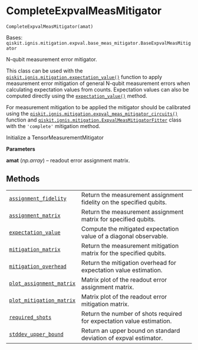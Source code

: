 # CompleteExpvalMeasMitigator

<span id="undefined" />

`CompleteExpvalMeasMitigator(amat)`

Bases: `qiskit.ignis.mitigation.expval.base_meas_mitigator.BaseExpvalMeasMitigator`

N-qubit measurement error mitigator.

This class can be used with the [`qiskit.ignis.mitigation.expectation_value()`](qiskit.ignis.mitigation.expectation_value#qiskit.ignis.mitigation.expectation_value "qiskit.ignis.mitigation.expectation_value") function to apply measurement error mitigation of general N-qubit measurement errors when calculating expectation values from counts. Expectation values can also be computed directly using the [`expectation_value()`](qiskit.ignis.mitigation.expectation_value#qiskit.ignis.mitigation.expectation_value "qiskit.ignis.mitigation.expectation_value") method.

For measurement mitigation to be applied the mitigator should be calibrated using the [`qiskit.ignis.mitigation.expval_meas_mitigator_circuits()`](qiskit.ignis.mitigation.expval_meas_mitigator_circuits#qiskit.ignis.mitigation.expval_meas_mitigator_circuits "qiskit.ignis.mitigation.expval_meas_mitigator_circuits") function and [`qiskit.ignis.mitigation.ExpvalMeasMitigatorFitter`](qiskit.ignis.mitigation.ExpvalMeasMitigatorFitter#qiskit.ignis.mitigation.ExpvalMeasMitigatorFitter "qiskit.ignis.mitigation.ExpvalMeasMitigatorFitter") class with the `'complete'` mitigation method.

Initialize a TensorMeasurementMitigator

**Parameters**

**amat** (*np.array*) – readout error assignment matrix.

## Methods

|                                                                                                                                                                                                                                                                |                                                                       |
| -------------------------------------------------------------------------------------------------------------------------------------------------------------------------------------------------------------------------------------------------------------- | --------------------------------------------------------------------- |
| [`assignment_fidelity`](qiskit.ignis.mitigation.CompleteExpvalMeasMitigator.assignment_fidelity#qiskit.ignis.mitigation.CompleteExpvalMeasMitigator.assignment_fidelity "qiskit.ignis.mitigation.CompleteExpvalMeasMitigator.assignment_fidelity")             | Return the measurement assignment fidelity on the specified qubits.   |
| [`assignment_matrix`](qiskit.ignis.mitigation.CompleteExpvalMeasMitigator.assignment_matrix#qiskit.ignis.mitigation.CompleteExpvalMeasMitigator.assignment_matrix "qiskit.ignis.mitigation.CompleteExpvalMeasMitigator.assignment_matrix")                     | Return the measurement assignment matrix for specified qubits.        |
| [`expectation_value`](qiskit.ignis.mitigation.CompleteExpvalMeasMitigator.expectation_value#qiskit.ignis.mitigation.CompleteExpvalMeasMitigator.expectation_value "qiskit.ignis.mitigation.CompleteExpvalMeasMitigator.expectation_value")                     | Compute the mitigated expectation value of a diagonal observable.     |
| [`mitigation_matrix`](qiskit.ignis.mitigation.CompleteExpvalMeasMitigator.mitigation_matrix#qiskit.ignis.mitigation.CompleteExpvalMeasMitigator.mitigation_matrix "qiskit.ignis.mitigation.CompleteExpvalMeasMitigator.mitigation_matrix")                     | Return the measurement mitigation matrix for the specified qubits.    |
| [`mitigation_overhead`](qiskit.ignis.mitigation.CompleteExpvalMeasMitigator.mitigation_overhead#qiskit.ignis.mitigation.CompleteExpvalMeasMitigator.mitigation_overhead "qiskit.ignis.mitigation.CompleteExpvalMeasMitigator.mitigation_overhead")             | Return the mitigation overhead for expectation value estimation.      |
| [`plot_assignment_matrix`](qiskit.ignis.mitigation.CompleteExpvalMeasMitigator.plot_assignment_matrix#qiskit.ignis.mitigation.CompleteExpvalMeasMitigator.plot_assignment_matrix "qiskit.ignis.mitigation.CompleteExpvalMeasMitigator.plot_assignment_matrix") | Matrix plot of the readout error assignment matrix.                   |
| [`plot_mitigation_matrix`](qiskit.ignis.mitigation.CompleteExpvalMeasMitigator.plot_mitigation_matrix#qiskit.ignis.mitigation.CompleteExpvalMeasMitigator.plot_mitigation_matrix "qiskit.ignis.mitigation.CompleteExpvalMeasMitigator.plot_mitigation_matrix") | Matrix plot of the readout error mitigation matrix.                   |
| [`required_shots`](qiskit.ignis.mitigation.CompleteExpvalMeasMitigator.required_shots#qiskit.ignis.mitigation.CompleteExpvalMeasMitigator.required_shots "qiskit.ignis.mitigation.CompleteExpvalMeasMitigator.required_shots")                                 | Return the number of shots required for expectation value estimation. |
| [`stddev_upper_bound`](qiskit.ignis.mitigation.CompleteExpvalMeasMitigator.stddev_upper_bound#qiskit.ignis.mitigation.CompleteExpvalMeasMitigator.stddev_upper_bound "qiskit.ignis.mitigation.CompleteExpvalMeasMitigator.stddev_upper_bound")                 | Return an upper bound on standard deviation of expval estimator.      |

